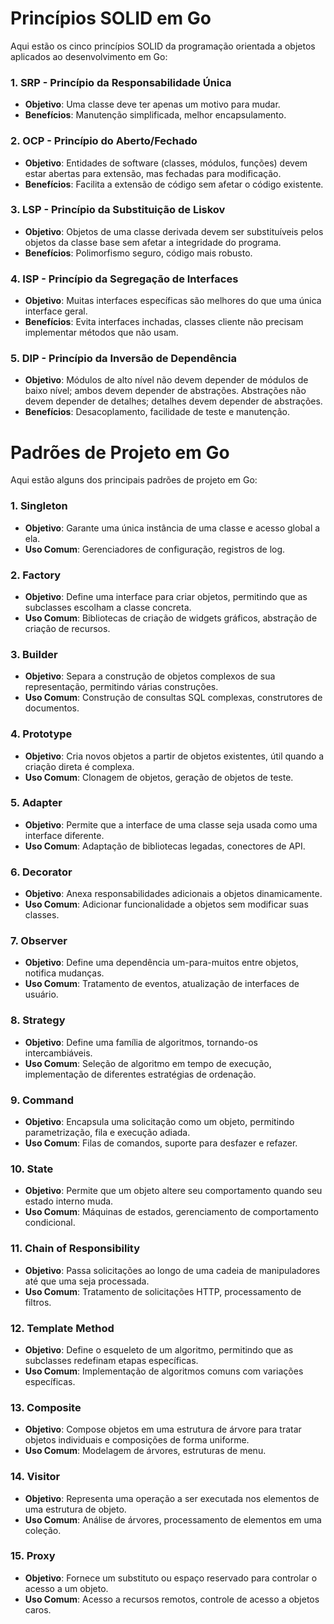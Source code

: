 # Princípios SOLID em Go

Aqui estão os cinco princípios SOLID da programação orientada a objetos aplicados ao desenvolvimento em Go:

### 1. SRP - Princípio da Responsabilidade Única

- **Objetivo**: Uma classe deve ter apenas um motivo para mudar.
- **Benefícios**: Manutenção simplificada, melhor encapsulamento.

### 2. OCP - Princípio do Aberto/Fechado

- **Objetivo**: Entidades de software (classes, módulos, funções) devem estar abertas para extensão, mas fechadas para modificação.
- **Benefícios**: Facilita a extensão de código sem afetar o código existente.

### 3. LSP - Princípio da Substituição de Liskov

- **Objetivo**: Objetos de uma classe derivada devem ser substituíveis pelos objetos da classe base sem afetar a integridade do programa.
- **Benefícios**: Polimorfismo seguro, código mais robusto.

### 4. ISP - Princípio da Segregação de Interfaces

- **Objetivo**: Muitas interfaces específicas são melhores do que uma única interface geral.
- **Benefícios**: Evita interfaces inchadas, classes cliente não precisam implementar métodos que não usam.

### 5. DIP - Princípio da Inversão de Dependência

- **Objetivo**: Módulos de alto nível não devem depender de módulos de baixo nível; ambos devem depender de abstrações. Abstrações não devem depender de detalhes; detalhes devem depender de abstrações.
- **Benefícios**: Desacoplamento, facilidade de teste e manutenção.


# Padrões de Projeto em Go

Aqui estão alguns dos principais padrões de projeto em Go:

### 1. Singleton

- **Objetivo**: Garante uma única instância de uma classe e acesso global a ela.
- **Uso Comum**: Gerenciadores de configuração, registros de log.

### 2. Factory

- **Objetivo**: Define uma interface para criar objetos, permitindo que as subclasses escolham a classe concreta.
- **Uso Comum**: Bibliotecas de criação de widgets gráficos, abstração de criação de recursos.

### 3. Builder

- **Objetivo**: Separa a construção de objetos complexos de sua representação, permitindo várias construções.
- **Uso Comum**: Construção de consultas SQL complexas, construtores de documentos.

### 4. Prototype

- **Objetivo**: Cria novos objetos a partir de objetos existentes, útil quando a criação direta é complexa.
- **Uso Comum**: Clonagem de objetos, geração de objetos de teste.

### 5. Adapter

- **Objetivo**: Permite que a interface de uma classe seja usada como uma interface diferente.
- **Uso Comum**: Adaptação de bibliotecas legadas, conectores de API.

### 6. Decorator

- **Objetivo**: Anexa responsabilidades adicionais a objetos dinamicamente.
- **Uso Comum**: Adicionar funcionalidade a objetos sem modificar suas classes.

### 7. Observer

- **Objetivo**: Define uma dependência um-para-muitos entre objetos, notifica mudanças.
- **Uso Comum**: Tratamento de eventos, atualização de interfaces de usuário.

### 8. Strategy

- **Objetivo**: Define uma família de algoritmos, tornando-os intercambiáveis.
- **Uso Comum**: Seleção de algoritmo em tempo de execução, implementação de diferentes estratégias de ordenação.

### 9. Command

- **Objetivo**: Encapsula uma solicitação como um objeto, permitindo parametrização, fila e execução adiada.
- **Uso Comum**: Filas de comandos, suporte para desfazer e refazer.

### 10. State

- **Objetivo**: Permite que um objeto altere seu comportamento quando seu estado interno muda.
- **Uso Comum**: Máquinas de estados, gerenciamento de comportamento condicional.

### 11. Chain of Responsibility

- **Objetivo**: Passa solicitações ao longo de uma cadeia de manipuladores até que uma seja processada.
- **Uso Comum**: Tratamento de solicitações HTTP, processamento de filtros.

### 12. Template Method

- **Objetivo**: Define o esqueleto de um algoritmo, permitindo que as subclasses redefinam etapas específicas.
- **Uso Comum**: Implementação de algoritmos comuns com variações específicas.

### 13. Composite

- **Objetivo**: Compose objetos em uma estrutura de árvore para tratar objetos individuais e composições de forma uniforme.
- **Uso Comum**: Modelagem de árvores, estruturas de menu.

### 14. Visitor

- **Objetivo**: Representa uma operação a ser executada nos elementos de uma estrutura de objeto.
- **Uso Comum**: Análise de árvores, processamento de elementos em uma coleção.

### 15. Proxy

- **Objetivo**: Fornece um substituto ou espaço reservado para controlar o acesso a um objeto.
- **Uso Comum**: Acesso a recursos remotos, controle de acesso a objetos caros.

